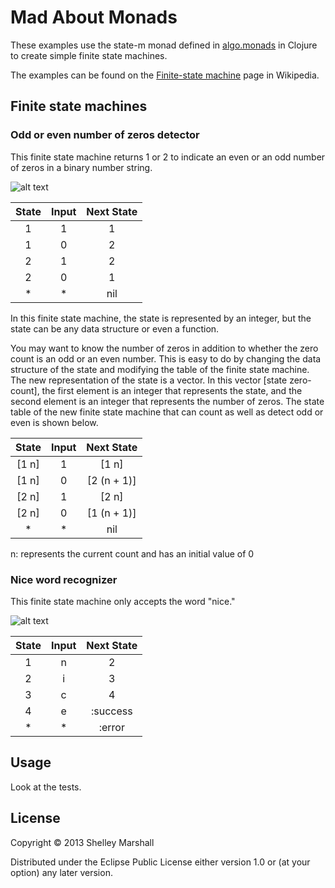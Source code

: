 # Mad About Monads

These examples use the state-m monad defined in [algo.monads](https://github.com/clojure/algo.monads) in Clojure to create simple finite state machines.

The examples can be found on the [Finite-state machine](http://en.wikipedia.org/wiki/Finite-state_machine) page in Wikipedia.

## Finite state machines

### Odd or even number of zeros detector

This finite state machine returns 1 or 2 to indicate an even or an odd number of zeros in a binary number string.

![alt text](http://upload.wikimedia.org/wikipedia/commons/9/9d/DFAexample.svg "Odd/even zero count finite state machine")

| State | Input  | Next State |
|:-----:|:------:|:----------:|
| 1 | 1 | 1 |    
| 1 | 0 | 2 |
| 2 | 1 | 2 |
| 2 | 0 | 1 |
| * | * | nil |

In this finite state machine, the state is represented by an integer, but the state can be any data structure or even a function.

You may want to know the number of zeros in addition to whether the zero count is an odd or an even number. This is easy to do by changing the data structure of the
state and modifying the table of the finite state machine.
The new representation of the state is a vector. In this vector [state zero-count], the first element is an integer that represents the state, and
the second element is an integer that represents the number of zeros. The state table of the new finite state machine that can count as well as detect odd or even is shown below.

| State | Input | Next State|
|:-----:|:-----:|:---------:|
| [1 n] | 1 | [1 n] |
| [1 n] | 0 | [2 (n + 1)] |
| [2 n] | 1 | [2 n] |
| [2 n] | 0 | [1 (n + 1)] |
| * | * | nil |

n: represents the current count and has an initial value of 0

### Nice word recognizer

This finite state machine only accepts the word "nice."

![alt text](http://upload.wikimedia.org/wikipedia/commons/a/a8/Fsm_parsing_word_nice.svg "nice finite state machine")

| State | Input  | Next State |
|:-----:|:------:|:----------:|
| 1 | n | 2 |    
| 2 | i | 3 |
| 3 | c | 4 |
| 4 | e | :success |
| * | * | :error |

## Usage

Look at the tests.

## License

Copyright © 2013 Shelley Marshall

Distributed under the Eclipse Public License either version 1.0 or (at
your option) any later version.
